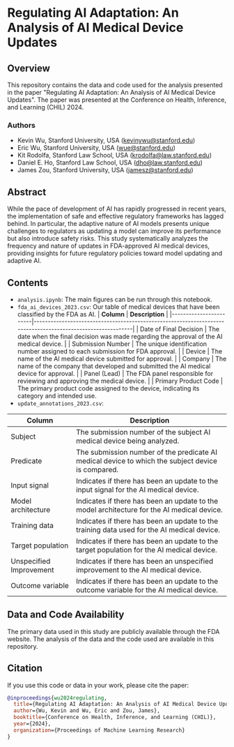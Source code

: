 # Regulating AI Adaptation: An Analysis of AI Medical Device Updates

## Overview

This repository contains the data and code used for the analysis presented in the paper "Regulating AI Adaptation: An Analysis of AI Medical Device Updates". The paper was presented at the Conference on Health, Inference, and Learning (CHIL) 2024.

### Authors
- Kevin Wu, Stanford University, USA (kevinywu@stanford.edu)
- Eric Wu, Stanford University, USA (wue@stanford.edu)
- Kit Rodolfa, Stanford Law School, USA (krodolfa@law.stanford.edu)
- Daniel E. Ho, Stanford Law School, USA (dho@law.stanford.edu)
- James Zou, Stanford University, USA (jamesz@stanford.edu)

## Abstract
While the pace of development of AI has rapidly progressed in recent years, the implementation of safe and effective regulatory frameworks has lagged behind. In particular, the adaptive nature of AI models presents unique challenges to regulators as updating a model can improve its performance but also introduce safety risks. This study systematically analyzes the frequency and nature of updates in FDA-approved AI medical devices, providing insights for future regulatory policies toward model updating and adaptive AI.

## Contents
- `analysis.ipynb`: The main figures can be run through this notebook.
- `fda_ai_devices_2023.csv`: Our table of medical devices that have been classified by the FDA as AI.
| **Column**             | **Description**                                                                                             |
|------------------------|-------------------------------------------------------------------------------------------------------------|
| Date of Final Decision | The date when the final decision was made regarding the approval of the AI medical device.                  |
| Submission Number      | The unique identification number assigned to each submission for FDA approval.                              |
| Device                 | The name of the AI medical device submitted for approval.                                                   |
| Company                | The name of the company that developed and submitted the AI medical device for approval.                    |
| Panel (Lead)           | The FDA panel responsible for reviewing and approving the medical device.                                   |
| Primary Product Code   | The primary product code assigned to the device, indicating its category and intended use. 
- `update_annotations_2023.csv`:

| **Column**              | **Description**                                                                                         |
|-------------------------|---------------------------------------------------------------------------------------------------------|
| Subject                 | The submission number of the subject AI medical device being analyzed.                                  |
| Predicate               | The submission number of the predicate AI medical device to which the subject device is compared.       |
| Input signal            | Indicates if there has been an update to the input signal for the AI medical device.                    |
| Model architecture      | Indicates if there has been an update to the model architecture for the AI medical device.              |
| Training data           | Indicates if there has been an update to the training data used for the AI medical device.              |
| Target population       | Indicates if there has been an update to the target population for the AI medical device.               |
| Unspecified Improvement | Indicates if there has been an unspecified improvement to the AI medical device.                        |
| Outcome variable        | Indicates if there has been an update to the outcome variable for the AI medical device.                |


## Data and Code Availability
The primary data used in this study are publicly available through the FDA website. The analysis of the data and the code used are available in this repository.

## Citation
If you use this code or data in your work, please cite the paper:

```bibtex
@inproceedings{wu2024regulating,
  title={Regulating AI Adaptation: An Analysis of AI Medical Device Updates},
  author={Wu, Kevin and Wu, Eric and Zou, James},
  booktitle={Conference on Health, Inference, and Learning (CHIL)},
  year={2024},
  organization={Proceedings of Machine Learning Research}
}
